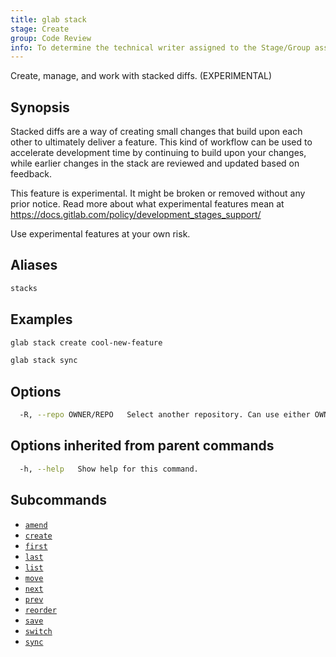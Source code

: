 ```yaml
---
title: glab stack
stage: Create
group: Code Review
info: To determine the technical writer assigned to the Stage/Group associated with this page, see https://about.gitlab.com/handbook/product/ux/technical-writing/#assignments
---
```


<!--
This documentation is auto generated by a script.
Please do not edit this file directly. Run `make gen-docs` instead.
-->

Create, manage, and work with stacked diffs. (EXPERIMENTAL)

## Synopsis

Stacked diffs are a way of creating small changes that build upon each other to ultimately deliver a feature. This kind of workflow can be used to accelerate development time by continuing to build upon your changes, while earlier changes in the stack are reviewed and updated based on feedback.

This feature is experimental. It might be broken or removed without any prior notice.
Read more about what experimental features mean at
<https://docs.gitlab.com/policy/development_stages_support/>

Use experimental features at your own risk.

## Aliases

```bash title="terminal"
stacks
```

## Examples

```bash title="terminal"
glab stack create cool-new-feature

glab stack sync
```

## Options

```bash title="terminal"
  -R, --repo OWNER/REPO   Select another repository. Can use either OWNER/REPO or `GROUP/NAMESPACE/REPO` format. Also accepts full URL or Git URL.
```

## Options inherited from parent commands

```bash title="terminal"
  -h, --help   Show help for this command.
```

## Subcommands

- [`amend`](/docs/stack/amend)
- [`create`](/docs/stack/create)
- [`first`](/docs/stack/first)
- [`last`](/docs/stack/last)
- [`list`](/docs/stack/list)
- [`move`](/docs/stack/move)
- [`next`](/docs/stack/next)
- [`prev`](/docs/stack/prev)
- [`reorder`](/docs/stack/reorder)
- [`save`](/docs/stack/save)
- [`switch`](/docs/stack/switch)
- [`sync`](/docs/stack/sync)
